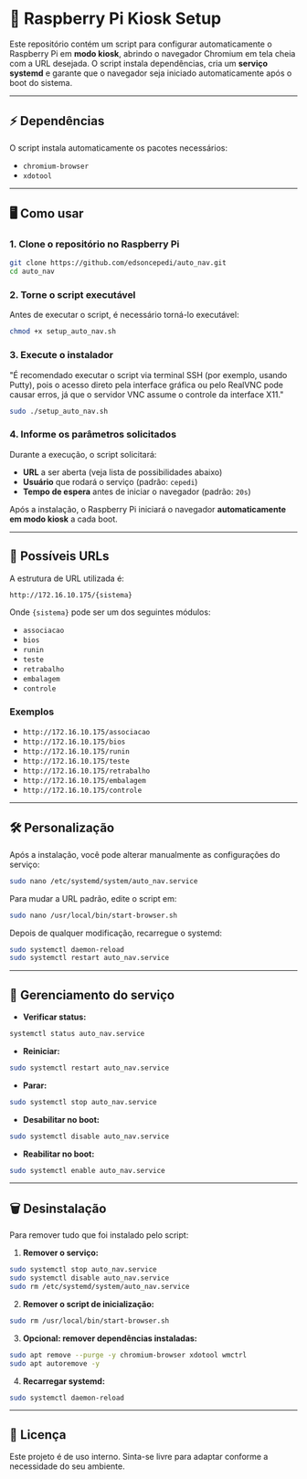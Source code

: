 # 🚀 Raspberry Pi Kiosk Setup

Este repositório contém um script para configurar automaticamente o Raspberry Pi em **modo kiosk**, abrindo o navegador Chromium em tela cheia com a URL desejada. O script instala dependências, cria um **serviço systemd** e garante que o navegador seja iniciado automaticamente após o boot do sistema.

---

## ⚡ Dependências

O script instala automaticamente os pacotes necessários:

* `chromium-browser`
* `xdotool`

---

## 🖥️ Como usar

### 1. Clone o repositório no Raspberry Pi

```bash
git clone https://github.com/edsoncepedi/auto_nav.git
cd auto_nav
```

### 2. Torne o script executável

Antes de executar o script, é necessário torná-lo executável:

```bash
chmod +x setup_auto_nav.sh
```

### 3. Execute o instalador

"É recomendado executar o script via terminal SSH (por exemplo, usando Putty), pois o acesso direto pela interface gráfica ou pelo RealVNC pode causar erros, já que o servidor VNC assume o controle da interface X11."

```bash
sudo ./setup_auto_nav.sh
```

### 4. Informe os parâmetros solicitados

Durante a execução, o script solicitará:

* **URL** a ser aberta (veja lista de possibilidades abaixo)
* **Usuário** que rodará o serviço (padrão: `cepedi`)
* **Tempo de espera** antes de iniciar o navegador (padrão: `20s`)

Após a instalação, o Raspberry Pi iniciará o navegador **automaticamente em modo kiosk** a cada boot.

---

## 🔗 Possíveis URLs

A estrutura de URL utilizada é:

```
http://172.16.10.175/{sistema}
```

Onde `{sistema}` pode ser um dos seguintes módulos:

* `associacao`
* `bios`
* `runin`
* `teste`
* `retrabalho`
* `embalagem`
* `controle`

### Exemplos

* `http://172.16.10.175/associacao`
* `http://172.16.10.175/bios`
* `http://172.16.10.175/runin`
* `http://172.16.10.175/teste`
* `http://172.16.10.175/retrabalho`
* `http://172.16.10.175/embalagem`
* `http://172.16.10.175/controle`

---

## 🛠️ Personalização

Após a instalação, você pode alterar manualmente as configurações do serviço:

```bash
sudo nano /etc/systemd/system/auto_nav.service
```

Para mudar a URL padrão, edite o script em:

```bash
sudo nano /usr/local/bin/start-browser.sh
```

Depois de qualquer modificação, recarregue o systemd:

```bash
sudo systemctl daemon-reload
sudo systemctl restart auto_nav.service
```

---

## 📌 Gerenciamento do serviço

* **Verificar status:**

```bash
systemctl status auto_nav.service
```

* **Reiniciar:**

```bash
sudo systemctl restart auto_nav.service
```

* **Parar:**

```bash
sudo systemctl stop auto_nav.service
```

* **Desabilitar no boot:**

```bash
sudo systemctl disable auto_nav.service
```

* **Reabilitar no boot:**

```bash
sudo systemctl enable auto_nav.service
```

---

## 🗑️ Desinstalação

Para remover tudo que foi instalado pelo script:

1. **Remover o serviço:**

```bash
sudo systemctl stop auto_nav.service
sudo systemctl disable auto_nav.service
sudo rm /etc/systemd/system/auto_nav.service
```

2. **Remover o script de inicialização:**

```bash
sudo rm /usr/local/bin/start-browser.sh
```

3. **Opcional: remover dependências instaladas:**

```bash
sudo apt remove --purge -y chromium-browser xdotool wmctrl
sudo apt autoremove -y
```

4. **Recarregar systemd:**

```bash
sudo systemctl daemon-reload
```

---

## 📜 Licença

Este projeto é de uso interno. Sinta-se livre para adaptar conforme a necessidade do seu ambiente.
